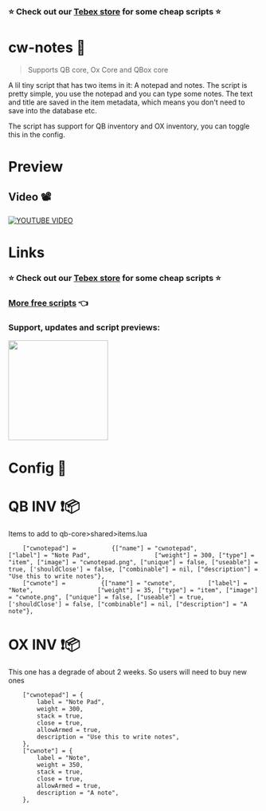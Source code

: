 ### ⭐ Check out our [Tebex store](https://cw-scripts.tebex.io/category/2523396) for some cheap scripts ⭐

# cw-notes 📓

> Supports QB core, Ox Core and QBox core

A lil tiny script that has two items in it: A notepad and notes.
The script is pretty simple, you use the notepad and you can type some notes. The text and title are saved in the item metadata, which means you don't need to save into the database etc. 

The script has support for QB inventory and OX inventory, you can toggle this in the config.

# Preview 
## Video 📽
[![YOUTUBE VIDEO](http://img.youtube.com/vi/hqhn61qv5uE/0.jpg)](https://youtu.be/hqhn61qv5uE)

# Links
### ⭐ Check out our [Tebex store](https://cw-scripts.tebex.io/category/2523396) for some cheap scripts ⭐


### [More free scripts](https://github.com/stars/Coffeelot/lists/cw-scripts)  👈

### Support, updates and script previews:

<a href="https://discord.gg/FJY4mtjaKr"> <img src="https://media.discordapp.net/attachments/1202695794537537568/1285652389080334337/discord.png?ex=66eb0c97&is=66e9bb17&hm=b1b2c17715f169f57cf646bb9785b0bf833b2e4037ef47609100ec8e902371df&=&format=webp" width="200"></a>


# Config 🔧

# QB INV ❗📦
Items to add to qb-core>shared>items.lua 
```
	["cwnotepad"] =          {["name"] = "cwnotepad",         ["label"] = "Note Pad",                  ["weight"] = 300, ["type"] = "item", ["image"] = "cwnotepad.png", ["unique"] = false, ["useable"] = true, ['shouldClose'] = false, ["combinable"] = nil, ["description"] = "Use this to write notes"},
    ["cwnote"] =          {["name"] = "cwnote",         ["label"] = "Note",                  ["weight"] = 35, ["type"] = "item", ["image"] = "cwnote.png", ["unique"] = false, ["useable"] = true, ['shouldClose'] = false, ["combinable"] = nil, ["description"] = "A note"},

```

# OX INV ❗📦
This one has a degrade of about 2 weeks. So users will need to buy new ones

```
	["cwnotepad"] = {
		label = "Note Pad",
		weight = 300,
		stack = true,
		close = true,
		allowArmed = true,
		description = "Use this to write notes",
	},
	["cwnote"] = {
		label = "Note",
		weight = 350,
		stack = true,
		close = true,
		allowArmed = true,
		description = "A note",
	},
```